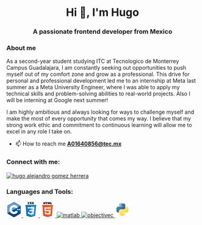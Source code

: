 <h1 align="center">Hi 👋, I'm Hugo</h1>
<h3 align="center">A passionate frontend developer from Mexico</h3>


<h3 align="left">About me</h3>
As a second-year student studying ITC at Tecnologico de Monterrey Campus Guadalajara, I am constantly seeking out opportunities to push myself out of my comfort zone and grow as a professional. This drive for personal and professional development led me to an internship at Meta last summer as a Meta University Engineer, where I was able to apply my technical skills and problem-solving abilities to real-world projects. Also I will be interning at Google next summer!

I am highly ambitious and always looking for ways to challenge myself and make the most of every opportunity that comes my way. I believe that my strong work ethic and commitment to continuous learning will allow me to excel in any role I take on.

- 📫 How to reach me **A01640856@tec.mx**

<h3 align="left">Connect with me:</h3>
<p align="left">
<a href="https://www.linkedin.com/in/hugo-alejandro-gomez-herrera-078010226/" target="blank"><img align="center" src="https://raw.githubusercontent.com/rahuldkjain/github-profile-readme-generator/master/src/images/icons/Social/linked-in-alt.svg" alt="hugo alejandro gomez herrera" height="30" width="40" /></a>
</p>

<h3 align="left">Languages and Tools:</h3>
<p align="left"> <a href="https://www.w3schools.com/cpp/" target="_blank" rel="noreferrer"> <img src="https://raw.githubusercontent.com/devicons/devicon/master/icons/cplusplus/cplusplus-original.svg" alt="cplusplus" width="40" height="40"/> </a> <a href="https://www.w3schools.com/css/" target="_blank" rel="noreferrer"> <img src="https://raw.githubusercontent.com/devicons/devicon/master/icons/css3/css3-original-wordmark.svg" alt="css3" width="40" height="40"/> </a> <a href="https://www.w3.org/html/" target="_blank" rel="noreferrer"> <img src="https://raw.githubusercontent.com/devicons/devicon/master/icons/html5/html5-original-wordmark.svg" alt="html5" width="40" height="40"/> </a> <a href="https://www.mathworks.com/" target="_blank" rel="noreferrer"> <img src="https://upload.wikimedia.org/wikipedia/commons/2/21/Matlab_Logo.png" alt="matlab" width="40" height="40"/> </a> <a href="https://developer.apple.com/library/archive/documentation/Cocoa/Conceptual/ProgrammingWithObjectiveC/Introduction/Introduction.html" target="_blank" rel="noreferrer"> <img src="https://www.vectorlogo.zone/logos/apple_objectivec/apple_objectivec-icon.svg" alt="objectivec" width="40" height="40"/> </a> <a href="https://www.python.org" target="_blank" rel="noreferrer"> <img src="https://raw.githubusercontent.com/devicons/devicon/master/icons/python/python-original.svg" alt="python" width="40" height="40"/> </a> </p>

